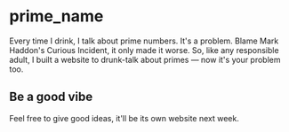 # prime_name
Every time I drink, I talk about prime numbers. It's a problem.
Blame Mark Haddon's Curious Incident, it only made it worse.
So, like any responsible adult, I built a website to drunk-talk about primes — now it's your problem too.

## Be a good vibe
Feel free to give good ideas, it'll be its own website next week.
